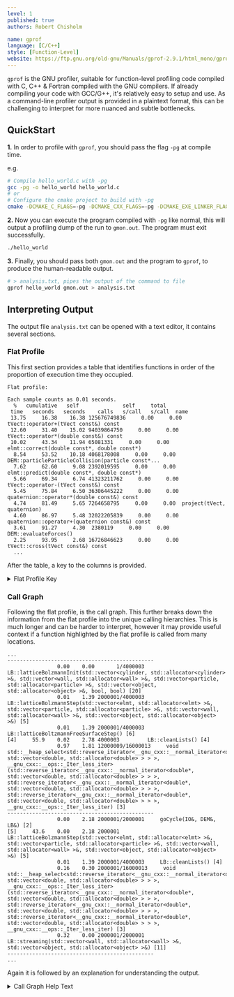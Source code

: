 ```yaml
---
level: 1
published: true
authors: Robert Chisholm

name: gprof
language: [C/C++]
style: [Function-Level]
website: https://ftp.gnu.org/old-gnu/Manuals/gprof-2.9.1/html_mono/gprof.html
---
```


`gprof` is the GNU profiler, suitable for function-level profiling code compiled with C, C++ & Fortran compiled with the GNU compilers. If already compiling your code with GCC/G++, it's relatively easy to setup and use. As a command-line profiler output is provided in a plaintext format, this can be challenging to interpret for more nuanced and subtle bottlenecks.

<!--more-->

## QuickStart

**1.** In order to profile with `gprof`, you should pass the flag `-pg` at compile time.

e.g. 

```sh
# Compile hello_world.c with -pg
gcc -pg -o hello_world hello_world.c
# or
# Configure the cmake project to build with -pg
cmake -DCMAKE_C_FLAGS=-pg -DCMAKE_CXX_FLAGS=-pg -DCMAKE_EXE_LINKER_FLAGS=-pg -DCMAKE_SHARED_LINKER_FLAGS=-pg ..
```

**2.** Now you can execute the program compiled with `-pg` like normal, this will output a profiling dump of the run to `gmon.out`. The program must exit successfully.

```sh
./hello_world
```

**3.** Finally, you should pass both `gmon.out` and the program to `gprof`, to produce the human-readable output.

```sh
# > analysis.txt, pipes the output of the command to file
gprof hello_world gmon.out > analysis.txt
```

## Interpreting Output

The output file `analysis.txt` can be opened with a text editor, it contains several sections.

### Flat Profile

This first section provides a table that identifies functions in order of the proportion of execution time they occupied.

```
Flat profile:

Each sample counts as 0.01 seconds.
  %   cumulative   self              self     total           
 time   seconds   seconds    calls   s/call   s/call  name    
 13.75     16.38    16.38 125676749836     0.00     0.00  tVect::operator+(tVect const&) const
 12.60     31.40    15.02 94039864750     0.00     0.00  tVect::operator*(double const&) const
 10.02     43.34    11.94 65081331     0.00     0.00  elmt::correct(double const*, double const*)
  8.54     53.52    10.18 4068178008     0.00     0.00  DEM::particleParticleCollision(particle const*...
  7.62     62.60     9.08 2392019595     0.00     0.00  elmt::predict(double const*, double const*)
  5.66     69.34     6.74 41323211762     0.00     0.00  tVect::operator-(tVect const&) const
  5.45     75.84     6.50 36306445222     0.00     0.00  quaternion::operator*(double const&) const
  4.74     81.49     5.65 7264658795     0.00     0.00  project(tVect, quaternion)
  4.60     86.97     5.48 32022205839     0.00     0.00  quaternion::operator+(quaternion const&) const
  3.61     91.27     4.30  2380119     0.00     0.00  DEM::evaluateForces()
  2.25     93.95     2.68 16726846623     0.00     0.00  tVect::cross(tVect const&) const
  ...
```

After the table, a key to the columns is provided.

<details markdown="block">
<summary>Flat Profile Key</summary>

```
 %         the percentage of the total running time of the
time       program used by this function.

cumulative a running sum of the number of seconds accounted
 seconds   for by this function and those listed above it.

 self      the number of seconds accounted for by this
seconds    function alone.  This is the major sort for this
           listing.

calls      the number of times this function was invoked, if
           this function is profiled, else blank.

 self      the average number of milliseconds spent in this
ms/call    function per call, if this function is profiled,
	       else blank.

 total     the average number of milliseconds spent in this
ms/call    function and its descendents per call, if this
	       function is profiled, else blank.

name       the name of the function.  This is the minor sort
           for this listing. The index shows the location of
	       the function in the gprof listing. If the index is
	       in parenthesis it shows where it would appear in
	       the gprof listing if it were to be printed.
```

</details>

### Call Graph

Following the flat profile, is the call graph. This further breaks down the information from the flat profile into the unique calling hierarchies. This is much longer and can be harder to interpret, however it may provide useful context if a function highlighted by the flat profile is called from many locations.


```
...
-----------------------------------------------
                0.00    0.00       1/4000003     LB::latticeBolzmannInit(std::vector<cylinder, std::allocator<cylinder> >&, std::vector<wall, std::allocator<wall> >&, std::vector<particle, std::allocator<particle> >&, std::vector<object, std::allocator<object> >&, bool, bool) [20]
                0.01    1.39 2000001/4000003     LB::latticeBolzmannStep(std::vector<elmt, std::allocator<elmt> >&, std::vector<particle, std::allocator<particle> >&, std::vector<wall, std::allocator<wall> >&, std::vector<object, std::allocator<object> >&) [5]
                0.01    1.39 2000001/4000003     LB::latticeBoltzmannFreeSurfaceStep() [6]
[4]     55.9    0.02    2.78 4000003         LB::cleanLists() [4]
                0.97    1.81 12000009/16000013     void std::__heap_select<std::reverse_iterator<__gnu_cxx::__normal_iterator<double*, std::vector<double, std::allocator<double> > > >, __gnu_cxx::__ops::_Iter_less_iter>(std::reverse_iterator<__gnu_cxx::__normal_iterator<double*, std::vector<double, std::allocator<double> > > >, std::reverse_iterator<__gnu_cxx::__normal_iterator<double*, std::vector<double, std::allocator<double> > > >, std::reverse_iterator<__gnu_cxx::__normal_iterator<double*, std::vector<double, std::allocator<double> > > >, __gnu_cxx::__ops::_Iter_less_iter) [3]
-----------------------------------------------
                0.00    2.18 2000001/2000001     goCycle(IO&, DEM&, LB&) [2]
[5]     43.6    0.00    2.18 2000001         LB::latticeBolzmannStep(std::vector<elmt, std::allocator<elmt> >&, std::vector<particle, std::allocator<particle> >&, std::vector<wall, std::allocator<wall> >&, std::vector<object, std::allocator<object> >&) [5]
                0.01    1.39 2000001/4000003     LB::cleanLists() [4]
                0.16    0.30 2000001/16000013     void std::__heap_select<std::reverse_iterator<__gnu_cxx::__normal_iterator<double*, std::vector<double, std::allocator<double> > > >, __gnu_cxx::__ops::_Iter_less_iter>(std::reverse_iterator<__gnu_cxx::__normal_iterator<double*, std::vector<double, std::allocator<double> > > >, std::reverse_iterator<__gnu_cxx::__normal_iterator<double*, std::vector<double, std::allocator<double> > > >, std::reverse_iterator<__gnu_cxx::__normal_iterator<double*, std::vector<double, std::allocator<double> > > >, __gnu_cxx::__ops::_Iter_less_iter) [3]
                0.32    0.00 2000001/2000001     LB::streaming(std::vector<wall, std::allocator<wall> >&, std::vector<object, std::allocator<object> >&) [11]
-----------------------------------------------
...
```

Again it is followed by an explanation for understanding the output.

<details markdown="block">
<summary>Call Graph Help Text</summary>
```
This table describes the call tree of the program, and was sorted by
 the total amount of time spent in each function and its children.

 Each entry in this table consists of several lines.  The line with the
 index number at the left hand margin lists the current function.
 The lines above it list the functions that called this function,
 and the lines below it list the functions this one called.
 This line lists:
     index	A unique number given to each element of the table.
		Index numbers are sorted numerically.
		The index number is printed next to every function name so
		it is easier to look up where the function is in the table.

     % time	This is the percentage of the `total' time that was spent
		in this function and its children.  Note that due to
		different viewpoints, functions excluded by options, etc,
		these numbers will NOT add up to 100%.

     self	This is the total amount of time spent in this function.

     children	This is the total amount of time propagated into this
		function by its children.

     called	This is the number of times the function was called.
		If the function called itself recursively, the number
		only includes non-recursive calls, and is followed by
		a `+' and the number of recursive calls.

     name	The name of the current function.  The index number is
		printed after it.  If the function is a member of a
		cycle, the cycle number is printed between the
		function's name and the index number.


 For the function's parents, the fields have the following meanings:

     self	This is the amount of time that was propagated directly
		from the function into this parent.

     children	This is the amount of time that was propagated from
		the function's children into this parent.

     called	This is the number of times this parent called the
		function `/' the total number of times the function
		was called.  Recursive calls to the function are not
		included in the number after the `/'.

     name	This is the name of the parent.  The parent's index
		number is printed after it.  If the parent is a
		member of a cycle, the cycle number is printed between
		the name and the index number.

 If the parents of the function cannot be determined, the word
 `<spontaneous>' is printed in the `name' field, and all the other
 fields are blank.

 For the function's children, the fields have the following meanings:

     self	This is the amount of time that was propagated directly
		from the child into the function.

     children	This is the amount of time that was propagated from the
		child's children to the function.

     called	This is the number of times the function called
		this child `/' the total number of times the child
		was called.  Recursive calls by the child are not
		listed in the number after the `/'.

     name	This is the name of the child.  The child's index
		number is printed after it.  If the child is a
		member of a cycle, the cycle number is printed
		between the name and the index number.

 If there are any cycles (circles) in the call graph, there is an
 entry for the cycle-as-a-whole.  This entry shows who called the
 cycle (as parents) and the members of the cycle (as children.)
 The `+' recursive calls entry shows the number of function calls that
 were internal to the cycle, and the calls entry for each member shows,
 for that member, how many times it was called from other members of
 the cycle.
```

</details>

## Limitations

Whilst `gprof` will profile code that includes OpenMP, it produces spurious timing information if OpenMP execution is present.
<!-- More broadly, does it work with parallel C/C++? -->

